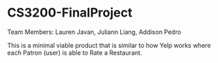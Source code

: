 # CS3200-FinalProject
Team Members: Lauren Javan, Juliann Liang, Addison Pedro

This is a minimal viable product that is similar to how Yelp works where each Patron (user) is able to Rate a Restaurant. 
